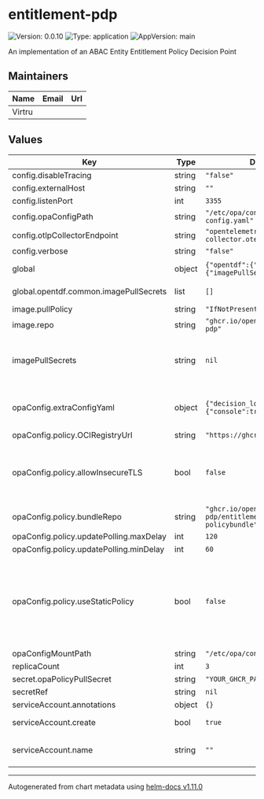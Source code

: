 # entitlement-pdp

![Version: 0.0.10](https://img.shields.io/badge/Version-0.0.10-informational?style=flat-square) ![Type: application](https://img.shields.io/badge/Type-application-informational?style=flat-square) ![AppVersion: main](https://img.shields.io/badge/AppVersion-main-informational?style=flat-square)

An implementation of an ABAC Entity Entitlement Policy Decision Point

## Maintainers

| Name | Email | Url |
| ---- | ------ | --- |
| Virtru |  |  |

## Values

| Key | Type | Default | Description |
|-----|------|---------|-------------|
| config.disableTracing | string | `"false"` |  |
| config.externalHost | string | `""` |  |
| config.listenPort | int | `3355` |  |
| config.opaConfigPath | string | `"/etc/opa/config/opa-config.yaml"` |  |
| config.otlpCollectorEndpoint | string | `"opentelemetry-collector.otel.svc:4317"` |  |
| config.verbose | string | `"false"` |  |
| global | object | `{"opentdf":{"common":{"imagePullSecrets":[]}}}` | Global values that may be overridden by a parent chart. |
| global.opentdf.common.imagePullSecrets | list | `[]` | JSON passed to the deployment's template.spec.imagePullSecrets |
| image.pullPolicy | string | `"IfNotPresent"` |  |
| image.repo | string | `"ghcr.io/opentdf/entitlement-pdp"` |  |
| imagePullSecrets | string | `nil` | JSON passed to the deployment's template.spec.imagePullSecrets. Overrides global.opentdf.common.imagePullSecrets when set |
| opaConfig.extraConfigYaml | object | `{"decision_logs":{"console":true}}` | Any extra/additional OPA config defined here will be appended as-is, as raw YAML to the OPA config file generated by the chart. |
| opaConfig.policy.OCIRegistryUrl | string | `"https://ghcr.io"` |  |
| opaConfig.policy.allowInsecureTLS | bool | `false` | This will tell OPA to ignore TLS errors (bad cert, self-signed cert, etc) when downloading an OCI policy bundle from an OCI registry.  Unsuitable for production, used for testing with `localhost` registries |
| opaConfig.policy.bundleRepo | string | `"ghcr.io/opentdf/entitlement-pdp/entitlements-policybundle"` |  |
| opaConfig.policy.updatePolling.maxDelay | int | `120` |  |
| opaConfig.policy.updatePolling.minDelay | int | `60` |  |
| opaConfig.policy.useStaticPolicy | bool | `false` | If `useStaticPolicy` is set to `true`, then an OPA config will be generated that forces the use of a policy bundle that was built and packed into the `entitlement-pdp` container at *build* time, and no policy bundle will be fetched dynamically from the registry on startup. This is not a desirable default, but it is useful in offline deployments. |
| opaConfigMountPath | string | `"/etc/opa/config"` | Where the opa config yaml is mounted |
| replicaCount | int | `3` |  |
| secret.opaPolicyPullSecret | string | `"YOUR_GHCR_PAT_HERE"` |  |
| secretRef | string | `nil` | Additional secrets. You can also add opa |
| serviceAccount.annotations | object | `{}` | Annotations to add to the service account |
| serviceAccount.create | bool | `true` | Specifies whether a service account should be created |
| serviceAccount.name | string | `""` | The name of the service account to use. If not set and create is true, a name is generated using the fullname template |

----------------------------------------------
Autogenerated from chart metadata using [helm-docs v1.11.0](https://github.com/norwoodj/helm-docs/releases/v1.11.0)
